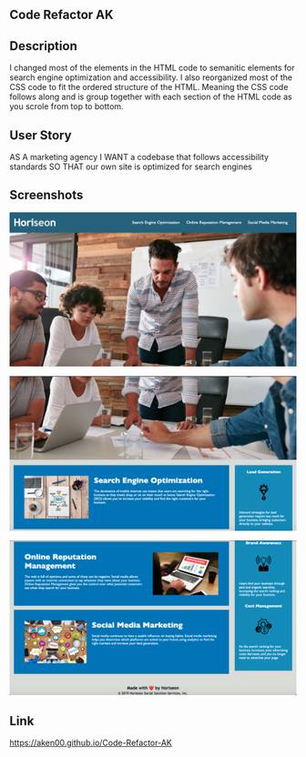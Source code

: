 ## Code Refactor AK


## Description 
I changed most of the elements in the HTML code to semanitic elements for search engine optimization and accessibility. I also reorganized most of the CSS code to fit the ordered structure of the HTML. Meaning the CSS code follows along and is group together with each section of the HTML code as you scrole from top to bottom.

## User Story 
AS A marketing agency
I WANT a codebase that follows accessibility standards
SO THAT our own site is optimized for search engines

## Screenshots


![](assets/images/Horiseon-screenshot-1.png)


![](assets/images/Horiseon-screenshot-2.png)


![](assets/images/Horiseon-screenshot-3.png)

## Link
https://aken00.github.io/Code-Refactor-AK 
